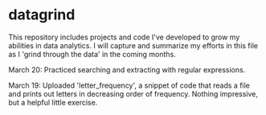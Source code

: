 # datagrind
This repository includes projects and code I've developed to grow my abilities in data analytics. I will capture and summarize my efforts in this file as I 'grind through the data' in the coming months. 

March 20: Practiced searching and extracting with regular expressions.  

March 19: Uploaded 'letter_frequency', a snippet of code that reads a file and prints out letters in decreasing order of frequency. Nothing impressive, but a helpful little exercise. 
